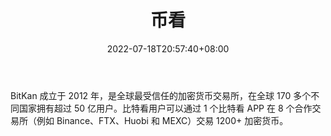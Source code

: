 ﻿---
weight: 
title: "币看"
description: "BitKan 成立于 2012 年，是全球最受信任的加密货币交易所，在全球 170 多个不同国家拥有超过 50 亿用户。比特看用户可以通过 1 个比特看 APP 在 8 个合作交易所（例如 Binance、FTX、Huobi 和 MEXC）交易 1200+ 加密货币。"
date: 2022-07-18T20:57:40+08:00
lastmod: 2022-07-18T09:57:40+08:00
draft: false
authors: ["Cindy"]
featuredImage: "bikan.png"
link: "https://bitkan.com/zh/"
tags: ["数据收集","币看"]
categories: ["navigation"]
navigation: ["数据收集"]
lightgallery: true
toc: true
pinned: false
recommend: false
recommend1: false
---
BitKan 成立于 2012 年，是全球最受信任的加密货币交易所，在全球 170 多个不同国家拥有超过 50 亿用户。比特看用户可以通过 1 个比特看 APP 在 8 个合作交易所（例如 Binance、FTX、Huobi 和 MEXC）交易 1200+ 加密货币。
